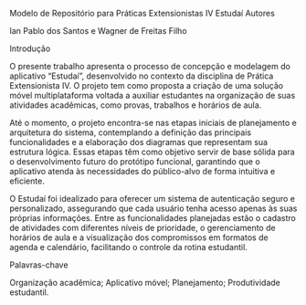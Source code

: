 Modelo de Repositório para Práticas Extensionistas IV
Estudaí
Autores

Ian Pablo dos Santos e Wagner de Freitas Filho

Introdução

O presente trabalho apresenta o processo de concepção e modelagem do aplicativo “Estudaí”, desenvolvido no contexto da disciplina de Prática Extensionista IV. O projeto tem como proposta a criação de uma solução móvel multiplataforma voltada a auxiliar estudantes na organização de suas atividades acadêmicas, como provas, trabalhos e horários de aula.

Até o momento, o projeto encontra-se nas etapas iniciais de planejamento e arquitetura do sistema, contemplando a definição das principais funcionalidades e a elaboração dos diagramas que representam sua estrutura lógica. Essas etapas têm como objetivo servir de base sólida para o desenvolvimento futuro do protótipo funcional, garantindo que o aplicativo atenda às necessidades do público-alvo de forma intuitiva e eficiente.

O Estudaí foi idealizado para oferecer um sistema de autenticação seguro e personalizado, assegurando que cada usuário tenha acesso apenas às suas próprias informações. Entre as funcionalidades planejadas estão o cadastro de atividades com diferentes níveis de prioridade, o gerenciamento de horários de aula e a visualização dos compromissos em formatos de agenda e calendário, facilitando o controle da rotina estudantil.

Palavras-chave

Organização acadêmica; Aplicativo móvel; Planejamento; Produtividade estudantil.

